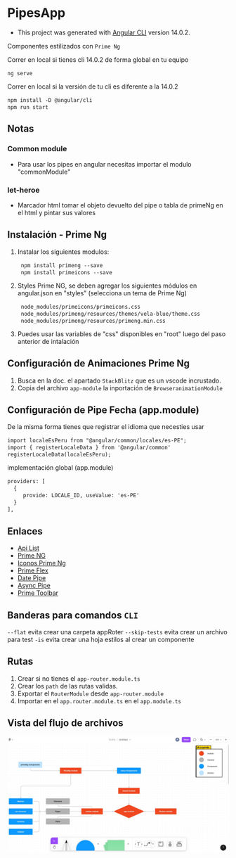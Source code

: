 # PipesApp

- This project was generated with [Angular CLI](https://github.com/angular/angular-cli) version 14.0.2.

Componentes estilizados con `Prime Ng`

Correr en local si tienes cli 14.0.2 de forma global en tu equipo

    ng serve

Correr en local si la versión de tu cli es diferente a la 14.0.2

    npm install -D @angular/cli
    npm run start

## Notas 

### Common module

- Para usar los pipes en angular necesitas importar el modulo "commonModule"

### let-heroe

- Marcador html tomar el objeto devuelto del pipe o tabla de primeNg en el html y pintar sus valores

## Instalación - Prime Ng

  1. Instalar los siguientes modulos:

          npm install primeng --save
          npm install primeicons --save

  2. Styles Prime NG, se deben agregar los siguientes módulos en angular.json en "styles" (selecciona un tema de Prime Ng)

          node_modules/primeicons/primeicons.css
          node_modules/primeng/resources/themes/vela-blue/theme.css
          node_modules/primeng/resources/primeng.min.css

  3. Puedes usar las variables de "css" disponibles en "root" luego del paso anterior de intalación

## Configuración de Animaciones Prime Ng

  1. Busca en la doc. el apartado `StackBlitz` que es un vscode incrustado.
  2. Copia del archivo `app-module` la inportación de `BrowseranimationModule`

## Configuración de Pipe Fecha (app.module)

De la misma forma tienes que registrar el idioma que necesties usar

    import localeEsPeru from "@angular/common/locales/es-PE";
    import { registerLocaleData } from '@angular/common'
    registerLocaleData(localeEsPeru);

implementación global (app.module)

    providers: [
      {
         provide: LOCALE_ID, useValue: 'es-PE'
      }
    ],

## Enlaces

- [Api List](https://angular.io/api?query=pipe)
- [Prime NG](https://www.primefaces.org/primeng/)
- [Iconos Prime Ng](https://www.primefaces.org/primeng/icons)
- [Prime Flex](https://www.primefaces.org/primeflex/setup)
- [Date Pipe](https://www.primefaces.org/primeng/card)
- [Async Pipe](https://angular.io/api/common/AsyncPipe)
- [Prime Toolbar](https://primefaces.org/primeng/toolbar)

## Banderas para comandos `CLI`

`--flat` evita crear una carpeta appRoter
`--skip-tests` evita crear un archivo para test
`-is` evita crear una hoja estilos al crear un componente

## Rutas

  1. Crear si no tienes el `app-router.module.ts`
  2. Crear los `path` de las rutas validas.
  3. Exportar el `RouterModule` desde `app-router.module`
  4. Importar en el `app.router.module.ts` en el `app.module.ts`

## Vista del flujo de archivos

![Vista de la estructura de archivos](./src/assets/pipes-flujo.jpeg)
